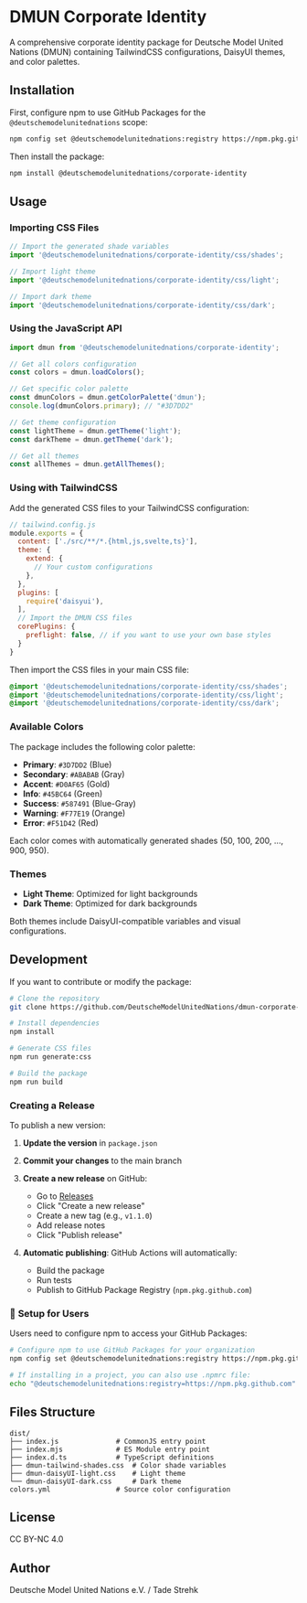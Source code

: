 # DMUN Corporate Identity

A comprehensive corporate identity package for Deutsche Model United Nations (DMUN) containing TailwindCSS configurations, DaisyUI themes, and color palettes.

## Installation

First, configure npm to use GitHub Packages for the `@deutschemodelunitednations` scope:

```bash
npm config set @deutschemodelunitednations:registry https://npm.pkg.github.com
```

Then install the package:

```bash
npm install @deutschemodelunitednations/corporate-identity
```

## Usage

### Importing CSS Files

```javascript
// Import the generated shade variables
import '@deutschemodelunitednations/corporate-identity/css/shades';

// Import light theme
import '@deutschemodelunitednations/corporate-identity/css/light';

// Import dark theme  
import '@deutschemodelunitednations/corporate-identity/css/dark';
```

### Using the JavaScript API

```javascript
import dmun from '@deutschemodelunitednations/corporate-identity';

// Get all colors configuration
const colors = dmun.loadColors();

// Get specific color palette
const dmunColors = dmun.getColorPalette('dmun');
console.log(dmunColors.primary); // "#3D7DD2"

// Get theme configuration
const lightTheme = dmun.getTheme('light');
const darkTheme = dmun.getTheme('dark');

// Get all themes
const allThemes = dmun.getAllThemes();
```

### Using with TailwindCSS

Add the generated CSS files to your TailwindCSS configuration:

```javascript
// tailwind.config.js
module.exports = {
  content: ['./src/**/*.{html,js,svelte,ts}'],
  theme: {
    extend: {
      // Your custom configurations
    },
  },
  plugins: [
    require('daisyui'),
  ],
  // Import the DMUN CSS files
  corePlugins: {
    preflight: false, // if you want to use your own base styles
  }
}
```

Then import the CSS files in your main CSS file:

```css
@import '@deutschemodelunitednations/corporate-identity/css/shades';
@import '@deutschemodelunitednations/corporate-identity/css/light';
@import '@deutschemodelunitednations/corporate-identity/css/dark';
```

### Available Colors

The package includes the following color palette:

- **Primary**: `#3D7DD2` (Blue)
- **Secondary**: `#ABABAB` (Gray)  
- **Accent**: `#D0AF65` (Gold)
- **Info**: `#45BC64` (Green)
- **Success**: `#587491` (Blue-Gray)
- **Warning**: `#F77E19` (Orange)
- **Error**: `#F51D42` (Red)

Each color comes with automatically generated shades (50, 100, 200, ..., 900, 950).

### Themes

- **Light Theme**: Optimized for light backgrounds
- **Dark Theme**: Optimized for dark backgrounds

Both themes include DaisyUI-compatible variables and visual configurations.

## Development

If you want to contribute or modify the package:

```bash
# Clone the repository
git clone https://github.com/DeutscheModelUnitedNations/dmun-corporate-identity.git

# Install dependencies
npm install

# Generate CSS files
npm run generate:css

# Build the package
npm run build
```

### Creating a Release

To publish a new version:

1. **Update the version** in `package.json`
2. **Commit your changes** to the main branch
3. **Create a new release** on GitHub:
   - Go to [Releases](https://github.com/DeutscheModelUnitedNations/dmun-corporate-identity/releases)
   - Click "Create a new release"
   - Create a new tag (e.g., `v1.1.0`)
   - Add release notes
   - Click "Publish release"

4. **Automatic publishing**: GitHub Actions will automatically:
   - Build the package
   - Run tests
   - Publish to GitHub Package Registry (`npm.pkg.github.com`)

### 🔧 **Setup for Users**

Users need to configure npm to access your GitHub Packages:

```bash
# Configure npm to use GitHub Packages for your organization
npm config set @deutschemodelunitednations:registry https://npm.pkg.github.com

# If installing in a project, you can also use .npmrc file:
echo "@deutschemodelunitednations:registry=https://npm.pkg.github.com" >> .npmrc
```

## Files Structure

```
dist/
├── index.js              # CommonJS entry point
├── index.mjs             # ES Module entry point  
├── index.d.ts            # TypeScript definitions
├── dmun-tailwind-shades.css  # Color shade variables
├── dmun-daisyUI-light.css    # Light theme
└── dmun-daisyUI-dark.css     # Dark theme
colors.yml                # Source color configuration
```

## License

CC BY-NC 4.0

## Author

Deutsche Model United Nations e.V. / Tade Strehk
